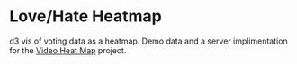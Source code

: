 Love/Hate Heatmap
=================

d3 vis of voting data as a heatmap. Demo data and a server implimentation for the [Video Heat Map](https://github.com/saraloves/videoheatmap) project.
